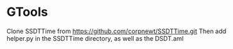 # GTools

Clone SSDTTime from https://github.com/corpnewt/SSDTTime.git
Then add helper.py in the SSDTTime directory, as well as the DSDT.aml

